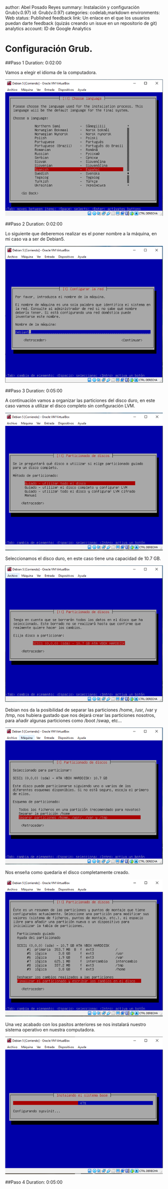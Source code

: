 author: Abel Posado Reyes
summary: Instalación y configuración Grub(v.0.97)
id: Grub(v.0.97)
categories: codelab,markdown
environments: Web
status: Published
feedback link: Un enlace en el que los usuarios puedan darte feedback (quizás creando un issue en un repositorio de git)
analytics account: ID de Google Analytics
# Configuración Grub.

##Paso 1
Duration: 0:02:00

Vamos a elegir el idioma de la computadora.

![Releases de claat](img/4.1.png)

##Paso 2
Duration: 0:02:00

Lo siguiente que deberemos realizar es el poner nombre a la máquina, en mi caso va a ser de Debian5.

![Releases de claat](img/4.2.png)

##Paso 3
Duration: 0:05:00

A continuación vamos a organizar las particiones del disco duro, en este caso vamos a utilizar el disco completo sin configuración LVM.

![Releases de claat](img/4.3.png)

Seleccionamos el disco duro, en este caso tiene una capacidad de 10.7 GB.

![Releases de claat](img/4.4.png)

Debian nos da la posibilidad de separar las particiones /home, /usr, /var y /tmp, nos hubiera gustado que nos dejará crear las particiones nosotros, para añadir algunas particiones como /boot /swap, etc...

![Releases de claat](img/4.5.png)

Nos enseña como quedaria el disco completamente creado.

![Releases de claat](img/4.6.png)

Una vez acabado con los pasitos anteriores se nos instalará nuestro sistema operativo en nuestra computadora.

![Releases de claat](img/4.7.png)

##Paso 4
Duration: 0:05:00
